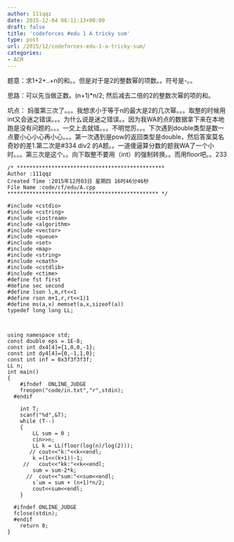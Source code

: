 ```yaml
---
author: 111qqz
date: 2015-12-04 06:11:13+00:00
draft: false
title: 'codeforces #edu 1 A tricky sum'
type: post
url: /2015/12/codeforces-edu-1-a-tricky-sum/
categories:
- ACM
---
```


题意：求1+2+..+n的和。。但是对于是2的整数幂的项数。。符号是-。。

思路：可以先当做正数。(n+1)*n/2; 然后减去二倍的2的整数次幂的项的和。

坑点： 妈蛋第三次了。。。我想求小于等于n的最大是2的几次幂。。。取整的时候用int又会迷之错误。。。为什么说是迷之错误。。因为我WA的点的数据拿下来在本地跑是没有问题的。。。一交上去就错。。。不明觉厉。。。下次遇到double类型是数一点要小心小心再小心。。。第一次遇到是pow的返回类型是double，然后答案莫名奇妙的差1.第二次是#334 div2 的A题。。一道傻逼算分数的题我WA了一个小时。。。第三次是这个。。向下取整不要用（int）的强制转换。。而用floor吧。。233

 

    
    /* ***********************************************
    Author :111qqz
    Created Time :2015年12月03日 星期四 16时46分46秒
    File Name :code/cf/edu/A.cpp
    ************************************************ */
    
    #include <cstdio>
    #include <cstring>
    #include <iostream>
    #include <algorithm>
    #include <vector>
    #include <queue>
    #include <set>
    #include <map>
    #include <string>
    #include <cmath>
    #include <cstdlib>
    #include <ctime>
    #define fst first
    #define sec second
    #define lson l,m,rt<<1
    #define rson m+1,r,rt<<1|1
    #define ms(a,x) memset(a,x,sizeof(a))
    typedef long long LL;
    
    
    
    using namespace std;
    const double eps = 1E-8;
    const int dx4[4]={1,0,0,-1};
    const int dy4[4]={0,-1,1,0};
    const int inf = 0x3f3f3f3f;
    LL n;
    int main()
    {
    	#ifndef  ONLINE_JUDGE 
    	freopen("code/in.txt","r",stdin);
      #endif
    
    	int T;
    	scanf("%d",&T);
    	while (T--)
    	{
    	    LL sum = 0 ;
    	    cin>>n;
    	    LL k = LL(floor(log(n)/log(2)));
    	   // cout<<"k:"<<k<<endl;
    	    k =(1<<(k+1))-1;
    	 //   cout<<"kk:"<<k<<endl;
    	    sum = sum-2*k;
    	  //  cout<<"sum:"<<sum<<endl;
    	    s`um = sum + (n+1)*n/2;
    	    cout<<sum<<endl;
    	}
    
      #ifndef ONLINE_JUDGE  
      fclose(stdin);
      #endif
        return 0;
    }
    



